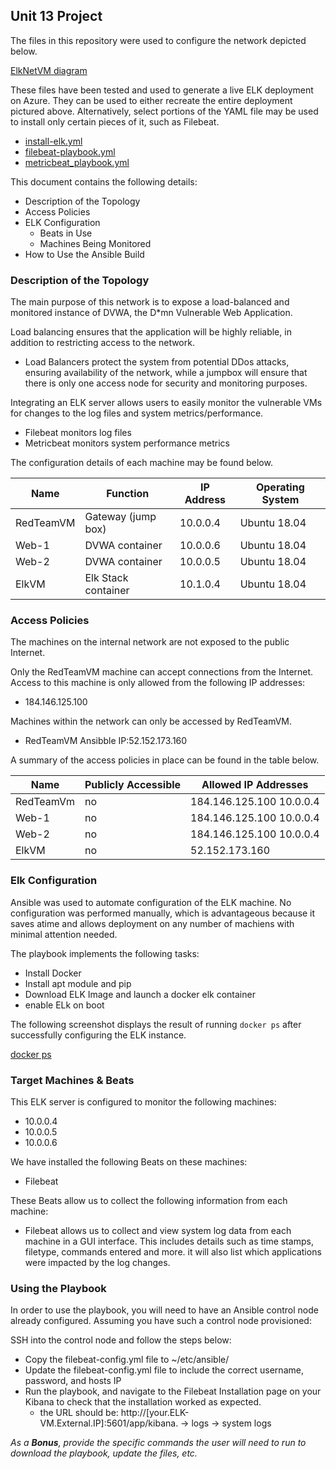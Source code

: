 ## Unit 13 Project

The files in this repository were used to configure the network depicted below.

[ElkNetVM diagram](Images/ElkNetProject.png)

These files have been tested and used to generate a live ELK deployment on Azure. They can be used to either recreate the entire deployment pictured above. Alternatively, select portions of the YAML file may be used to install only certain pieces of it, such as Filebeat.

  - [install-elk.yml](Ansible/install-elk.yml)
  - [filebeat-playbook.yml](Ansible/filebeat-playbook.yml)
  - [metricbeat_playbook.yml](Ansible/metricbeat_playbook.yml)


This document contains the following details:
- Description of the Topology
- Access Policies
- ELK Configuration
  - Beats in Use
  - Machines Being Monitored
- How to Use the Ansible Build


### Description of the Topology

The main purpose of this network is to expose a load-balanced and monitored instance of DVWA, the D*mn Vulnerable Web Application.

Load balancing ensures that the application will be highly reliable, in addition to restricting access to the network.

- Load Balancers protect the system from potential DDos attacks, ensuring availability of the network, while a jumpbox will ensure that there is only one access node for security and monitoring purposes. 

Integrating an ELK server allows users to easily monitor the vulnerable VMs for changes to the log files and system metrics/performance.
- Filebeat monitors log files
- Metricbeat monitors system performance metrics

The configuration details of each machine may be found below.

| Name     | Function           | IP Address | Operating System |
|----------|--------------------|------------|------------------|
| RedTeamVM| Gateway (jump box) | 10.0.0.4   | Ubuntu 18.04     |
| Web-1    | DVWA  container    | 10.0.0.6   | Ubuntu 18.04     |
| Web-2    | DVWA  container    | 10.0.0.5   | Ubuntu 18.04     |
| ElkVM    | Elk Stack container| 10.1.0.4   | Ubuntu 18.04     |

### Access Policies

The machines on the internal network are not exposed to the public Internet. 

Only the RedTeamVM machine can accept connections from the Internet. Access to this machine is only allowed from the following IP addresses:

- 184.146.125.100

Machines within the network can only be accessed by RedTeamVM.

- RedTeamVM Ansibble IP:52.152.173.160

A summary of the access policies in place can be found in the table below.

| Name      | Publicly Accessible | Allowed IP Addresses     |
|-----------|---------------------|--------------------------|
| RedTeamVm | no                  | 184.146.125.100 10.0.0.4 |
| Web-1     | no                  | 184.146.125.100 10.0.0.4 |
| Web-2     | no                  | 184.146.125.100 10.0.0.4 |
| ElkVM     | no                  | 52.152.173.160           |


### Elk Configuration

Ansible was used to automate configuration of the ELK machine. No configuration was performed manually, which is advantageous because it saves atime and allows deployment on any number of machiens with minimal attention needed. 

The playbook implements the following tasks:

- Install Docker
- Install apt module and pip
- Download ELK Image and launch a docker elk container
- enable ELk on boot

The following screenshot displays the result of running `docker ps` after successfully configuring the ELK instance.

[docker ps](Images/docker_ps_output.png)

### Target Machines & Beats
This ELK server is configured to monitor the following machines:

- 10.0.0.4
- 10.0.0.5
- 10.0.0.6

We have installed the following Beats on these machines:

- Filebeat

These Beats allow us to collect the following information from each machine:

- Filebeat allows us to collect and view system log data from each machine in a GUI interface. This includes details such as time stamps, filetype, commands entered and more. it will also list which applications were impacted by the log changes. 


### Using the Playbook
In order to use the playbook, you will need to have an Ansible control node already configured. Assuming you have such a control node provisioned: 

SSH into the control node and follow the steps below:
- Copy the filebeat-config.yml file to ~/etc/ansible/
- Update the filebeat-config.yml file to include the correct username, password, and hosts IP 
- Run the playbook, and navigate to the Filebeat Installation page on your Kibana to check that the installation worked as expected. 
  - the URL should be: 
	http://[your.ELK-VM.External.IP]:5601/app/kibana. 
	-> logs 
	-> system logs


_As a **Bonus**, provide the specific commands the user will need to run to download the playbook, update the files, etc._